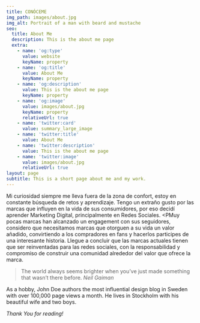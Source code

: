 ```yaml
---
title: CONÓCEME
img_path: images/about.jpg
img_alt: Portrait of a man with beard and mustache
seo:
  title: About Me
  description: This is the about me page
  extra:
    - name: 'og:type'
      value: website
      keyName: property
    - name: 'og:title'
      value: About Me
      keyName: property
    - name: 'og:description'
      value: This is the about me page
      keyName: property
    - name: 'og:image'
      value: images/about.jpg
      keyName: property
      relativeUrl: true
    - name: 'twitter:card'
      value: summary_large_image
    - name: 'twitter:title'
      value: About Me
    - name: 'twitter:description'
      value: This is the about me page
    - name: 'twitter:image'
      value: images/about.jpg
      relativeUrl: true
layout: page
subtitle: This is a short page about me and my work.
---
```

Mi curiosidad siempre me lleva fuera de la zona de confort, estoy en constante
búsqueda de retos y aprendizaje. Tengo un extraño gusto por las marcas que influyen
en la vida de sus consumidores, por eso decidí aprender Marketing Digital, principalmente en
Redes Sociales.
<PMuy pocas marcas han alcanzado un engagement con sus seguidores, considero que
necesitamos marcas que otorguen a su vida un valor añadido, convirtiendo a los compradores
en fans y hacerlos participes de una interesante historia.
Llegue a concluir que las marcas actuales tienen que ser reinventadas para las redes sociales,
con la responsabilidad y compromiso de construir una comunidad alrededor del valor que ofrece
la marca.



> The world always seems brighter when you’ve just made something that wasn’t there before. <cite>Neil Gaiman</cite>

As a hobby, John Doe authors the most influential design blog in Sweden with over 100,000 page views a month. He lives in Stockholm with his beautiful wife and two boys.

*Thank You for reading!*
